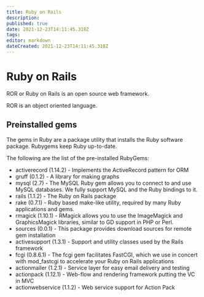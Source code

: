 ```yaml
---
title: Ruby on Rails
description: 
published: true
date: 2021-12-23T14:11:45.318Z
tags: 
editor: markdown
dateCreated: 2021-12-23T14:11:45.318Z
---
```


# Ruby on Rails

ROR or Ruby on Rails is an open source web framework.

ROR is an object oriented language.


## Preinstalled gems


The gems in Ruby are a package utility that installs the  Ruby software package. Rubygems keep Ruby up-to-date.

The following are  the list of the pre-installed RubyGems:

- activerecord (1.14.2) - Implements the ActiveRecord pattern for ORM
- gruff (0.1.2) - A library for making graphs
- mysql (2.7) - The MySQL Ruby gem allows you to connect to and use MySQL databases. We fully support MySQL and the Ruby bindings to it.
- rails (1.1.2) - The Ruby on Rails package
- rake (0.7.1) - Ruby based make-like utility, required by many Ruby applications and gems.
- rmagick (1.10.1) - RMagick allows you to use the ImageMagick and GraphicsMagick libraries, similar to GD support in PHP or Perl.
- sources (0.0.1) - This package provides download sources for remote gem installation
- activesupport (1.3.1) - Support and utility classes used by the Rails framework
- fcgi (0.8.6.1) - The fcgi gem facilitates FastCGI, which we use in concert with mod_fastcgi to accelerate your Ruby on Rails applications
- actionmailer (1.2.1) - Service layer for easy email delivery and testing
- actionpack (1.12.1) - Web-flow and rendering framework putting the VC in MVC
- actionwebservice (1.1.2) - Web service support for Action Pack

